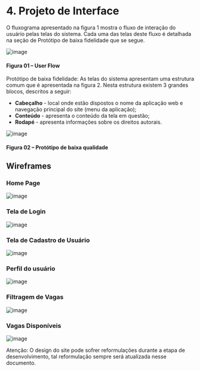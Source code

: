 # 4. Projeto de Interface

O fluxograma apresentado na figura 1 mostra o fluxo de interação do usuário pelas telas do sistema. Cada uma das telas deste fluxo é detalhada na seção de Protótipo de baixa fidelidade que se segue.

![image](https://github.com/user-attachments/assets/82b27ba8-7d53-4725-9b8e-4969b1e6ab5c)

#### Figura 01 – User Flow

Protótipo de baixa fidelidade: As telas do sistema apresentam uma estrutura comum que é apresentada na figura 2. Nesta estrutura existem 3 grandes blocos, descritos a seguir:
- **Cabeçalho** - local onde estão dispostos o nome da aplicação web e navegação principal do site (menu da aplicação);
- **Conteúdo** - apresenta o conteúdo da tela em questão;
- **Rodapé** - apresenta informações sobre os direitos autorais.

![image](https://github.com/user-attachments/assets/207587f1-1117-4157-9181-aaeb640ecb7c)
#### Figura 02 – Protótipo de baixa qualidade

## Wireframes

### Home Page
![image](https://github.com/user-attachments/assets/3fc0697f-15ec-4a07-b64e-350bfccfbc46)

### Tela de Login
![image](https://github.com/user-attachments/assets/eda87fa8-60ae-4ded-8007-c628082e64cd)

### Tela de Cadastro de Usuário
![image](https://github.com/user-attachments/assets/5c29f125-44cf-477f-bdb7-de95f5ae05cf)

### Perfil do usuário
![image](https://github.com/user-attachments/assets/af1bb956-04b2-4500-be43-53f74ab2473d)

### Filtragem de Vagas
![image](https://github.com/user-attachments/assets/ca55d268-17e5-4b40-b3f3-6173ee779882)

### Vagas Disponíveis
![image](https://github.com/user-attachments/assets/99674882-d538-495d-ae0a-4eeb76c987e9)

Atenção: O design do site pode sofrer reformulações durante a etapa de desenvolvimento, tal reformulação sempre será atualizada nesse documento.
